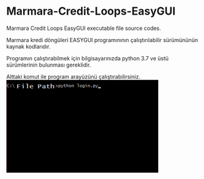 # Marmara-Credit-Loops-EasyGUI

Marmara Credit Loops EasyGUI executable file source codes.

Marmara kredi döngüleri EASYGUI programınının çalıştırılabilir sürümününün kaynak kodlarıdır.

Programın çalıştırabilmek için bilgisayarınızda python 3.7 ve üstü sürümlerinin bulunması gereklidir.

Alttaki komut ile program arayüzünü çalıştırabilirsiniz. 
![komut arayüzü](/readmepictures/runlogin.png)












































